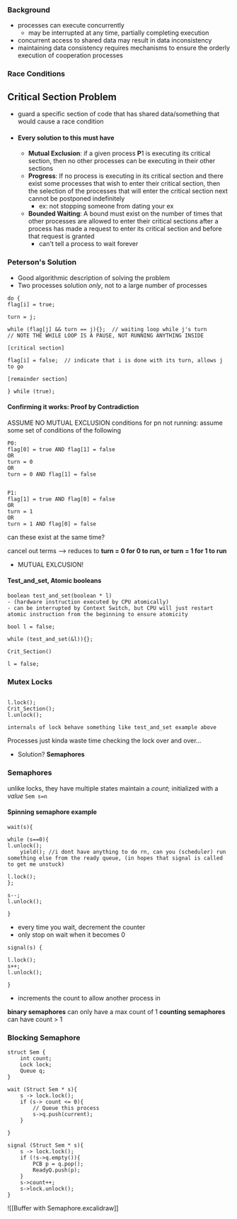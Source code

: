 ### Background
- processes can execute concurrently
	- may be interrupted at any time, partially completing execution
- concurrent access to shared data may result in data inconsistency
- maintaining data consistency requires mechanisms to ensure the orderly execution of cooperation processes

### Race Conditions

## Critical Section Problem
- guard a specific section of code that has shared data/something that would cause a race condition
- #### Every solution to this must have
	- **Mutual Exclusion**: if a given process **P**1 is executing its critical section, then no other processes can be executing in their other sections
	- **Progress**: If no process is executing in its critical section and there exist some processes that wish to enter their critical section, then the selection of the processes that will enter the critical section next cannot be postponed indefinitely
		- ex: not stopping someone from dating your ex
	- **Bounded Waiting**: A bound must exist on the number of times that other processes are allowed to enter their critical sections after a process has made a request to enter its critical section and before that request is granted
		- can't tell a process to wait forever

### Peterson's Solution
- Good algorithmic description of solving the problem
- Two processes solution _only_, not to a large number of processes
```
do {  
flag[i] = true; 

turn = j;  

while (flag[j] && turn == j){};  // waiting loop while j's turn
// NOTE THE WHILE LOOP IS A PAUSE, NOT RUNNING ANYTHING INSIDE

[critical section]

flag[i] = false;  // indicate that i is done with its turn, allows j to go

[remainder section]

} while (true);
```

#### Confirming it works: Proof by Contradiction

ASSUME NO MUTUAL EXCLUSION
conditions for pn not running: assume some set of conditions of the following
```
P0:
flag[0] = true AND flag[1] = false
OR
turn = 0
OR
turn = 0 AND flag[1] = false


P1:
flag[1] = true AND flag[0] = false
OR
turn = 1
OR
turn = 1 AND flag[0] = false
```

can these exist at the same time?

cancel out terms --> reduces to **turn = 0 for 0 to run, or turn = 1 for 1 to run**
- MUTUAL EXLCUSION!
#### Test_and_set, Atomic booleans
```
boolean test_and_set(boolean * l)
- (hardware instruction executed by CPU atomically)
- can be interrupted by Context Switch, but CPU will just restart atomic instruction from the beginning to ensure atomicity
```

```
bool l = false;

while (test_and_set(&l)){};

Crit_Section()

l = false;
```


### Mutex Locks
```Lock l;

l.lock();
Crit_Section();
l.unlock();

internals of lock behave something like test_and_set example above
```

Processes just kinda waste time checking the lock over and over...
- Solution? **Semaphores**

### Semaphores
unlike locks, they have multiple states
maintain a *count*; initialized with a *value*
`Sem s=n`

#### Spinning semaphore example

```
wait(s){

while (s==0){
l.unlock();
	yield(); //i dont have anything to do rn, can you (scheduler) run something else from the ready queue, (in hopes that signal is called to get me unstuck)

l.lock();
};

s--;
l.unlock();

}
```


- every time you wait, decrement the counter
- only stop on wait when it becomes 0

```
signal(s) {

l.lock();
s++;
l.unlock();

}
```
- increments the count to allow another process in

**binary semaphores** can only have a max count of 1
**counting semaphores** can have count > 1

### Blocking Semaphore
```
struct Sem {
	int count;
	Lock lock;
	Queue q;
}

wait (Struct Sem * s){
	s -> lock.lock();
	if (s-> count <= 0){
		// Queue this process
		s->q.push(current);
	}

}

signal (Struct Sem * s){
	s -> lock.lock();
	if (!s->q.empty()){
		PCB p = q.pop();
		ReadyQ.push(p);
	}
	s->count++;
	s->lock.unlock();
}
```

![[Buffer with Semaphore.excalidraw]]